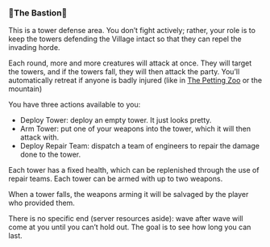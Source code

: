 ### 🏰The Bastion🏰
This is a tower defense area. You don’t fight actively; rather, your role is to keep the towers defending the
  Village intact so that they can repel the invading horde.

Each round, more and more creatures will attack at once. They will target the towers, and if the towers fall, they
  will then attack the party. You’ll automatically retreat if anyone is badly injured (like in [The Petting Zoo](../petting_zoo/index.md) or the
  mountain)

You have three actions available to you:


  - Deploy Tower: deploy an empty tower. It just looks pretty.
  - Arm Tower: put one of your weapons into the tower, which it will then attack with.
  - Deploy Repair Team: dispatch a team of engineers to repair the damage done to the tower.

Each tower has a fixed health, which can be replenished through the use of repair teams. Each tower can be armed
  with up to two weapons.

When a tower falls, the weapons arming it will be salvaged by the player who provided them.

There is no specific end (server resources aside): wave after wave will come at you until you can’t hold out. The
  goal is to see how long you can last.



